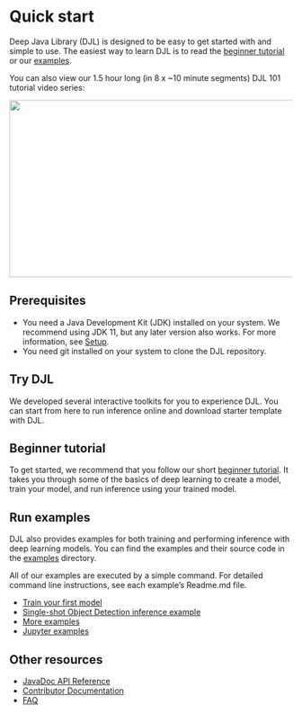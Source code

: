 # Quick start

Deep Java Library (DJL) is designed to be easy to get started with and simple to use.
The easiest way to learn DJL is to read the [beginner tutorial](http://docs.djl.ai/docs/demos/jupyter/tutorial/README.md) or
our [examples](../examples/README.md).

You can also view our 1.5 hour long (in 8 x ~10 minute segments) DJL 101 tutorial video series:

[<img src="https://resources.djl.ai/images/djl-101.jpg" width="560" height="315">](https://www.youtube.com/embed/?list=PLC1JzXeHJitDmZBHupMGZE2zHzU8fEvfD&listType=playlist)

## Prerequisites

* You need a Java Development Kit (JDK) installed on your system. We recommend using JDK 11, but any later version also works. For more information, see [Setup](development/setup.md).
* You need git installed on your system to clone the DJL repository.

## Try DJL

We developed several interactive toolkits for you to experience DJL.
You can start from here to run inference online and download starter template with DJL.

## Beginner tutorial

To get started, we recommend that you follow our short [beginner tutorial](http://docs.djl.ai/docs/demos/jupyter/tutorial/index.html). It takes you through some of the basics of deep learning to create a model, train your model, and run inference using your trained model.

## Run examples

DJL also provides examples for both training and performing inference with deep learning models. You can find the examples and their source code in the [examples](https://github.com/deepjavalibrary/djl/tree/master/examples) directory.
 
All of our examples are executed by a simple command. For detailed command line instructions, see each example’s Readme.md file.

- [Train your first model](../examples/docs/train_mnist_mlp.md)
- [Single-shot Object Detection inference example](../examples/docs/object_detection.md)
- [More examples](https://github.com/deepjavalibrary/djl/tree/master/examples)
- [Jupyter examples](http://docs.djl.ai/docs/demos/jupyter/index.html)

## Other resources

- [JavaDoc API Reference](https://djl.ai/website/javadoc.html)
- [Contributor Documentation](development/README.md)
- [FAQ](faq.md)
